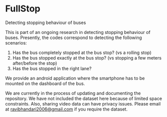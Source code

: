 # FullStop
Detecting stopping behaviour of buses

This is part of an ongoing research in detecting stopping behaviour of buses. Presently, the codes correspond to detecting the following scenarios:
1. Has the bus completely stopped at the bus stop? (vs a rolling stop)
2. Has the bus stopped exactly at the bus stop? (vs stopping a few meters after/before the stop)
3. Has the bus stopped in the right lane?

We provide an android application where the smartphone has to be mounted on the dashboard of the bus.

We are currently in the process of updating and documenting the repository. We have not included the dataset here because of limited space constraints. Also, sharing video data can have privacy issues. Please email at ravibhandari2006@gmail.com if you require the dataset.
